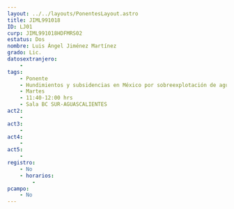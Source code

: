 ```yaml
---
layout: ../../layouts/PonentesLayout.astro
title: JIML991018
ID: LJ01
curp: JIML991018HDFMRS02
estatus: Dos
nombre: Luis Ángel Jiménez Martínez
grado: Lic. 
datosextranjero:
    - 
tags:
    - Ponente
    - Hundimientos y subsidencias en México por sobreexplotación de aguas subterráneas
    - Martes
    - 11:40-12:00 hrs
    - Sala BC SUR-AGUASCALIENTES 
act2: 
    - 
act3: 
    - 
act4: 
    - 
act5: 
    - 
registro:
    - No
    - horarios:
        -
pcampo:
    - No
---
```

